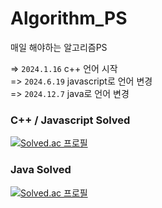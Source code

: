 # Algorithm_PS
매일 해야하는 알고리즘PS

=> `2024.1.16` c++ 언어 시작
<br/>
=> `2024.6.19` javascript로 언어 변경
<br/>
=> `2024.12.7` java로 언어 변경

### C++ / Javascript Solved
[![Solved.ac 프로필](http://mazassumnida.wtf/api/v2/generate_badge?boj=tlawotjd123)](https://solved.ac/tlawotjd123)

### Java Solved
[![Solved.ac 프로필](http://mazassumnida.wtf/api/v2/generate_badge?boj=tlawotjd456)](https://solved.ac/tlawotjd456)
